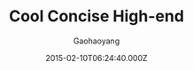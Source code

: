 ---
layout: JamstackTheme
title: Cool Concise High-end
github: https://github.com/Gaohaoyang/gaohaoyang.github.io
demo: https://gaohaoyang.github.io/
author: Gaohaoyang
ssg: Jekyll
date: 2015-02-10T06:24:40.000Z
description: blog & blog theme🤘
stale: false
---
